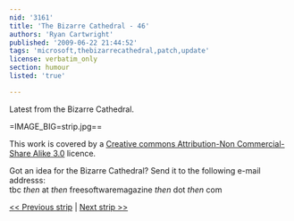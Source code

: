 ```yaml
---
nid: '3161'
title: 'The Bizarre Cathedral - 46'
authors: 'Ryan Cartwright'
published: '2009-06-22 21:44:52'
tags: 'microsoft,thebizarrecathedral,patch,update'
license: verbatim_only
section: humour
listed: 'true'

---
```

Latest from the Bizarre Cathedral.

<!--break-->

=IMAGE_BIG=strip.jpg==

This work is covered by a [Creative commons Attribution-Non Commercial-Share Alike 3.0](http://creativecommons.org/licenses/by-nc-sa/3.0/) licence.

Got an idea for the Bizarre Cathedral? Send it to the following e-mail addresss:  
tbc _then_ at _then_ freesoftwaremagazine _then_ dot _then_ com

[<< Previous strip](http://www.freesoftwaremagazine.com/columns/bizarre_cathedral_45) | [Next strip >>](http://www.freesoftwaremagazine.com/columns/bizarre_cathedral_47)